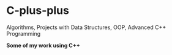 # C-plus-plus
Algorithms, Projects with Data Structures, OOP, Advanced C++ Programming

**Some of my work using C++**

